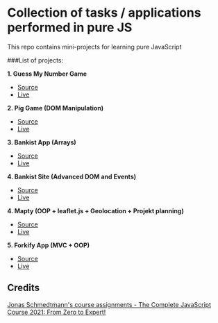 # Collection of tasks / applications performed in pure JS

This repo contains mini-projects for learning pure JavaScript

###List of projects:

**1. Guess My Number Game**

- [Source]()
- [Live]()

**2. Pig Game (DOM Manipulation)**

- [Source]()
- [Live]()

**3. Bankist App (Arrays)**

- [Source]()
- [Live]()

**4. Bankist Site (Advanced DOM and Events)**

- [Source]()
- [Live]()

**4. Mapty (OOP + leaflet.js + Geolocation + Projekt planning)**

- [Source]()
- [Live]()

**5. Forkify App (MVC + OOP)**

- [Source]()
- [Live]()

## Credits

[Jonas Schmedtmann's course assignments - The Complete JavaScript Course 2021: From Zero to Expert!](https://codingheroes.io/)
